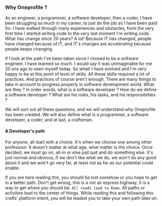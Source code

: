 
### Why Oneprofile ?

As an engineer, a programmer, a software developer, then a coder, I have been struggling so much in my career, to just do the job as I have been paid for. I have walked through many experiences and obstacles, from the very first time I started writing code to the very last moment I'm writing code. What has change since 20 years? A lot! Because IT has changed, people have changed because of IT, and IT's changes are accelerating because people keeps changing.

If I look at the path I've been taken since I chosed to be a software engineer. I have learned so much. I would say it was unimaginable for me 20 ans ago to seen myself today. So what! I have evolved and I'm very happy to be at this point of level of skills. All these skills required a lot of practices. And practices of course aren't enough. There are many things to take in account to progress properly in software development world.
What are they ? In order words, what is a software developer ? How do we define a software developer ? What are his roles, his tasks, and his responsiblities ?

We will sort out all these questions, and we will understand why Oneprofile has been created. We will also define what is a programmer, a software developer, a coder, and at last, a craftsman.

#### A Developer's path

For anyone, all start with a choice. It's when we choose one among other profession. It doesn't matter at what age, what matter is the choice. Once decided, we must go on, all-in or else just quit and do something else. It's just normal and obvious, if we don't like what we do, we won't do any good about it and we won't go very far, at least not as far as our potential could enable.

If you are here reading this, you should be lost somehow or you hope to get in a better path. Don't get wrong, this is a not an express highway, it is a way to get where you should be. `All roads lead to Rome`. All paths or activities lead to the center of things. While reading this and following this crafts' platform intent, you will be leaded you to take your own path later on.
